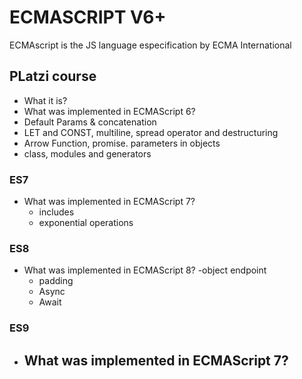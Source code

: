 # ECMASCRIPT V6+
ECMAscript is the JS language especification by ECMA International

## PLatzi course 
- What it is?
- What was implemented in ECMAScript 6?
- Default Params & concatenation
- LET and CONST, multiline, spread operator and destructuring
- Arrow Function, promise. parameters in objects
- class, modules and generators
### ES7
- What was implemented in ECMAScript 7?
    - includes
    - exponential operations 
### ES8
- What was implemented in ECMAScript 8?
    -object endpoint
    - padding 
    - Async
    - Await 
### ES9 
- What was implemented in ECMAScript 7?
    - 

